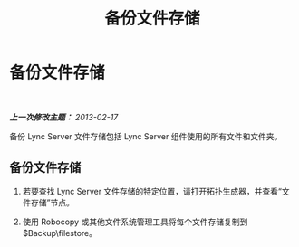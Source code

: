 ﻿---
title: 备份文件存储
TOCTitle: 备份文件存储
ms:assetid: 1a7f4e93-aa3d-461e-878e-2c572baa1293
ms:mtpsurl: https://technet.microsoft.com/zh-cn/library/Hh202167(v=OCS.15)
ms:contentKeyID: 52060970
ms.date: 05/19/2016
mtps_version: v=OCS.15
ms.translationtype: HT
---

# 备份文件存储

 

_**上一次修改主题：** 2013-02-17_

备份 Lync Server 文件存储包括 Lync Server 组件使用的所有文件和文件夹。

## 备份文件存储

1.  若要查找 Lync Server 文件存储的特定位置，请打开拓扑生成器，并查看“文件存储”节点。

2.  使用 Robocopy 或其他文件系统管理工具将每个文件存储复制到 $Backup\\filestore。

